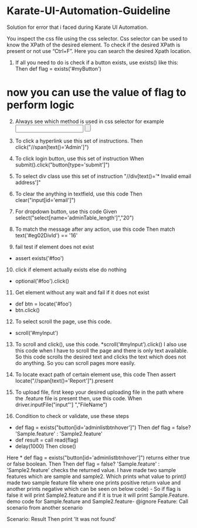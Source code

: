 # Karate-UI-Automation-Guideline

Solution for error that i faced during Karate UI Automation. 


You inspect the css file using the css selector. Css selector can be used to know the XPath of the desired element. To check if the desired XPath is present or not use “Ctrl+F”. Here you can search the desired Xpath location. 

1) If all you need to do is check if a button exists, use exists() like this:
 Then def flag = exists('#myButton')
 # now you can use the value of flag to perform logic

2) Always see which method is used in css selector for example 
<input><span> <button> 

3) To click a hyperlink use this set of instructions.
Then click("//span[text()='Admin']")

4) To click login button, use this set of instruction
When submit().click("button[type='submit']") 

5) To select div class use this set of instruction
"//div[text()='* Invalid email address']"

6) To clear the anything in textfield, use this code
Then clear("input[id='email']")


7) For dropdown button, use this code
Given select("select[name='adminTable_length']","20")

8) To match the message after any action, use this code
Then match text('#eg02DivId') == '16'


9)  fail test if element does not exist
 * assert exists('#foo')

10)  click if element actually exists else do nothing
* optional('#foo').click()

11) Get element without any wait and fail if it does not exist
* def btn = locate('#foo')
* btn.click()

12)  To select scroll the page, use this code. 
* scroll('#myInput')

13) To scroll and click(), use this code. 
*scroll(‘#myInput’).click()
I also use this code when I have to scroll the page and there is only text available. So this code scrolls the desired text and clicks the text which does not do anything. So you can scroll pages more easily. 


14) To locate exact path of certain element use, this code
Then assert locate("//span[text()='Report']").present

15)  To upload file, first keep your desired uploading file in the path where the .feature file is present then, use this code.
When driver.inputFile("input”'] ","FileName")

16) Condition to check or validate, use these steps 

* def flag = exists("button[id='adminlistbtnhover']")
Then def flag = false? 'Sample.feature' : 'Sample2.feature'
* def result = call read(flag)
* delay(1000)
Then close()

Here  * def flag = exists("button[id='adminlistbtnhover']") returns either true or false boolean. Then Then def flag = false? 'Sample.feature' : 'Sample2.feature'  checks the returned value.  I have made two sample features which are sample and sample2. Which prints what value to print(I made two sample feature file where one prints positive return value and another prints negative which can be seen on below code) -  So if flag  is false it will print Sample2.feature and if it is true it will print Sample.Feature. 
demo code for Sample.feature and Sample2.feature-
@ignore
Feature: Call scenario from another scenario

Scenario: Result
Then print 'It was not found'


                                                 






